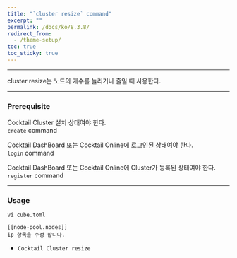 ```yaml
---
title: "`cluster resize` command"
excerpt: ""
permalink: /docs/ko/8.3.8/
redirect_from:
  - /theme-setup/
toc: true
toc_sticky: true
---
```


---
cluster resize는 노드의 개수를 늘리거나 줄일 때 사용한다. 

---
### Prerequisite
Cocktail Cluster 설치 상태여야 한다.  
`create` command 

Cocktail DashBoard 또는 Cocktail Online에 로그인된 상태여야 한다.  
`login` command 

Cocktail DashBoard 또는 Cocktail Online에 Cluster가 등록된 상태여야 한다.  
`register` command 

----
### Usage

```
vi cube.toml

[[node-pool.nodes]]
ip 항목을 수정 합니다.
```

* `Cocktail Cluster resize`
